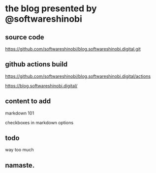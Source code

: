 # the blog presented by @softwareshinobi

## source code

https://github.com/softwareshinobi/blog.softwareshinobi.digital.git

## github actions build

https://github.com/softwareshinobi/blog.softwareshinobi.digital/actions

https://blog.softwareshinobi.digital/

## content to add

markdown 101

checkboxes in markdown options

## todo

way too much

## namaste.
